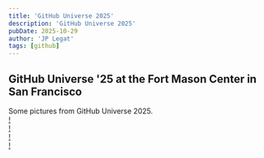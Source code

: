 ```yaml
---
title: 'GitHub Universe 2025'
description: 'GitHub Universe 2025'
pubDate: 2025-10-29
author: 'JP Legat'
tags: [github]
---
```


## GitHub Universe '25 at the Fort Mason Center in San Francisco

Some pictures from GitHub Universe 2025.
<br>
[!](public/images/IMG_4759.png)
<br>
[!](public/images/IMG_4753.png)
<br>
[!](public/images/IMG_4770.png)
<br>
[!](public/images/IMG_4774.png)

